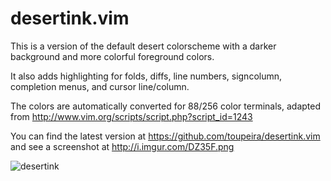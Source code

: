 desertink.vim
=============

This is a version of the default desert colorscheme with a
darker background and more colorful foreground colors.

It also adds highlighting for folds, diffs, line numbers,
signcolumn, completion menus, and cursor line/column.

The colors are automatically converted for 88/256 color terminals,
adapted from http://www.vim.org/scripts/script.php?script_id=1243

You can find the latest version at https://github.com/toupeira/desertink.vim
and see a screenshot at http://i.imgur.com/DZ35F.png

![desertink](http://i.imgur.com/DZ35F.png)
